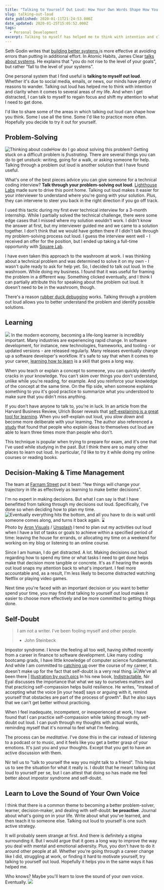```yaml
---
title: "Talking to Yourself Out Loud: How Your Own Words Shape How You Think"
slug: talking-out-loud
date_published: 2020-01-11T21:24:53.000Z
date_updated: 2020-01-25T15:05:52.000Z
tags:
  - Personal Development
excerpt: Talking to myself has helped me to think with intention and clarity when it comes to problem-solving, learning, decision-making, and overcoming self-doubt.
---
```


Seth Godin writes that [building better systems ](https://seths.blog/2018/11/quality-and-effort/)is more effective at avoiding errors than putting in additional effort. In Atomic Habits, James Clear [talks about systems](https://jamesclear.com/goals-systems). He explains that "you do not rise to the level of your goals", but rather "fall to the level of your systems".

One personal system that I find useful is **talking to myself out loud**. Whether it's due to social media, emails, or news, our minds have plenty of reasons to wander. Talking out loud has helped me to think with intention and clarity when it comes to several areas of my life. And when I get distracted, I can talk to myself to regain focus and shift my attention to what I need to get done.

I'd like to share some of the areas in which talking out loud can shape how you think. Some I use all the time. Some I'd like to practice more often. Hopefully you decide to try it out for yourself.

## Problem-Solving
![Thinking about code](/content/images/2020/01/undraw_code_thinking_1jeh.png)How do I go about solving this problem?
Getting stuck on a difficult problem is *frustrating*. There are several things you can do to get unstuck: writing, going for a walk, or asking someone for help. Talking through a problem out loud is another solution that I have found useful.

What's one of the best pieces advice you can give someone for a technical coding interview? **Talk through your problem-solving out loud**. [Lighthouse Labs](https://www.lighthouselabs.ca/) made sure to drive this point home. Talking out loud makes it easier for your interviewer to understand where you're going with your solution. Plus, they can intervene to steer you back in the right direction if you go off track.

I used this tactic during my first ever technical interview for a 3-month internship. While I partially solved the technical challenge, there were some edge cases that I missed where my solution wouldn't work. I didn't know the answer at first, but my interviewer guided me and we came to a solution together. I don't think that we would have gotten there if I didn't talk through my problem-solving process out loud. I guess the interview went well - I received an offer for the position, but I ended up taking a full-time opportunity with [Square Lab](http://squarelab.ca/).

I have even taken this approach to the washroom at work. I was thinking about a technical problem and was determined to solve it on my own - I wasn't quite ready to ask for help yet. So, I decided to talk out loud. In the washroom. While doing my business. I found that it was useful for framing the problem in a different way. Something clicked eventually, and I think I can partially attribute this for speaking about the problem out loud. It doesn't need to be in the washroom, though.

There's a reason [rubber duck debugging](https://rubberduckdebugging.com/) works. Talking through a problem out loud allows you to better understand the problem and identify possible solutions.

## Learning
![](/content/images/2020/01/undraw_new_ideas_jdea.png)
In the modern economy, becoming a life-long learner is incredibly important. Many industries are experiencing rapid change. In software development, for instance, new technologies, frameworks, and tooling - or updated versions - are released regularly. Many releases eventually change up a software developer's workflow. It's safe to say that when it comes to your career, [learning how to learn](https://www.coursera.org/learn/learning-how-to-learn) is a skill that goes a long way.

When you teach or explain a concept to someone, you can quickly identify cracks in your knowledge. You can't skim over things you don't understand, unlike while you're reading, for example. And you reinforce your knowledge of the concept at the same time. On the flip side, when someone explains something to you it's good practice to summarize what you understood to make sure that you didn't miss anything.

If you don't have anyone to talk to, you're in luck. In an article from the Harvard Business Review, Ulrich Boser reveals that [self-explaining is a great tool for learning](https://hbr.org/2017/05/talking-to-yourself-out-loud-can-help-you-learn). When you self-explain out loud, you *slow down* and become more deliberate with your learning. The author also referenced a [study](https://www.tandfonline.com/doi/abs/10.1080/14640748308402115) that found that people who explain ideas to themselves out loud are able to learn three times more than people who don't.

This technique is popular when trying to prepare for exam, and it's one that I've used while studying in the past. But I think there are so many other places to learn out loud. In particular, I'd like to try it while doing my online courses or reading books.

## Decision-Making & Time Management

The team at [Farnam Street](https://fs.blog/smart-decisions/) put it best: "few things will change your trajectory in life as effectively as learning to make better decisions".

I'm no expert in making decisions. But what I can say is that I have benefitted from talking through my decisions out loud. Specifically, I've done so when deciding how to plan my time.
![Eventually everything hits the bottom, and all you have to do is wait until someone comes along, and turns it back again. ⌛️](https://images.unsplash.com/photo-1501139083538-0139583c060f?ixlib=rb-1.2.1&amp;q=80&amp;fm=jpg&amp;crop=entropy&amp;cs=tinysrgb&amp;w=2000&amp;fit=max&amp;ixid=eyJhcHBfaWQiOjExNzczfQ)Photo by [Aron Visuals](https://unsplash.com/@aronvisuals?utm_source=ghost&utm_medium=referral&utm_campaign=api-credit) / [Unsplash](https://unsplash.com/?utm_source=ghost&utm_medium=referral&utm_campaign=api-credit)
I tend to plan out my activities out loud when I have a list of tasks or goals to achieve within a specified period of time: leaving the house for errands, or allocating my time on a weekend for working on my blog or listening to an online course.

Since I am human, I do get distracted. A lot. Making decisions out loud regarding how to spend my time or what tasks I need to get done helps make that decision more tangible or concrete. It's as if hearing the words out loud snaps my attention back to what's important. I feel more accountable and, as a result, I'm less likely to become distracted watching Netflix or playing video games.

Next time you're faced with an important decision or you want to better spend your time, you may find that talking to yourself out loud makes it easier to choose more effectively and be more committed to getting things done.

## Self-Doubt

> I am not a writer. I've been fooling myself and other people.
> - John Steinbeck

Impostor syndrome. I know the feeling all too well, having shifted recently from a career in finance to software development. Like many coding bootcamp grads, I have little knowledge of computer science fundamentals. And while I am committed to [catching up](https://blog.usejournal.com/advice-from-a-hiring-manager-to-a-code-bootcamp-graduate-4d1036a7fa78) over the course of my career, it doesn't make up for the fact that self-doubt is a very real thing.
![](/content/images/2020/01/eastwood-come-back-later-1.png)We've all been there | [Illustration by ouch.pics](https://icons8.com/ouch/illustration/eastwood-come-back-later)
In his new book, [Indistractable](https://www.amazon.ca/Indistractable-Control-Your-Attention-Choose/dp/194883653X/ref=sr_1_1?gclid=CjwKCAiA3uDwBRBFEiwA1VsajMnXnN7hJJsVRXAuiP30AthFyD_fvpgnRZIO7lc9D3QZ70G7QZ-4ABoCj24QAvD_BwE&amp;hvadid=324967745453&amp;hvdev=c&amp;hvlocphy=9000433&amp;hvnetw=g&amp;hvpos=1t1&amp;hvqmt=e&amp;hvrand=14648763479246539484&amp;hvtargid=aud-854044989296%3Akwd-734520245200&amp;hydadcr=3288_9643217&amp;keywords=indistractable&amp;qid=1578677188&amp;sr=8-1), Nir Eyal discusses the importance that what we say to ourselves matters and that practicing self-compassion helps build resilience. He writes, "instead of accepting what the voice [in your head] says or arguing with it, remind yourself that obstacles are part of the process of growth". But he also says that we can't get better without practicing.

When I feel inadequate, incompetent, or inexperienced at work, I have found that I can practice self-compassion while talking through my self-doubt out loud. I can push through my thoughts with actual words, reminding myself that it's normal to feel what I'm feeling.

The process can be *meditative*. I've done this in the car instead of listening to a podcast or to music, and it feels like you get a better grasp of your emotions. It's just you and your thoughts. Except that you get to have an active discussion with them.

Nir tell us to "talk to yourself the way you might talk to a friend". This helps us to see the situation for what it really is. I doubt that he meant talking out loud to yourself per se, but I can attest that doing so has made me feel better about impostor syndrome and self-doubt.

## Learn to Love the Sound of Your Own Voice

I think that there is a common theme to becoming a better problem-solver, learner, decision-maker, and dealing with self-doubt: **be proactive**. Journal about what's going on in your life. Write about what you've learned, and then teach it to someone else. Talking out loud to yourself is one such active strategy.

It will probably seem strange at first. And there is definitely a stigma surrounding it. But I would argue that it goes a long way to improve the way you deal with mental and emotional adversity. Plus, you don't have to do it around other people at all. Whether you're going through a career change like I did, struggling at work, or finding it hard to motivate yourself, try talking to yourself out loud. Hopefully it helps you in the same ways it has helped me.

Who knows? Maybe you'll learn to love the sound of your own voice. Eventually.
![](/content/images/2020/01/speaker.png)
